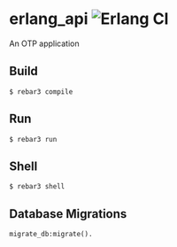 erlang_api ![Erlang CI](https://github.com/ehansen31/erlang_api/workflows/Erlang%20CI/badge.svg)
=====

An OTP application

Build
-----
    $ rebar3 compile

Run
-----
    $ rebar3 run

Shell
-----
    $ rebar3 shell

Database Migrations
-----
    migrate_db:migrate().